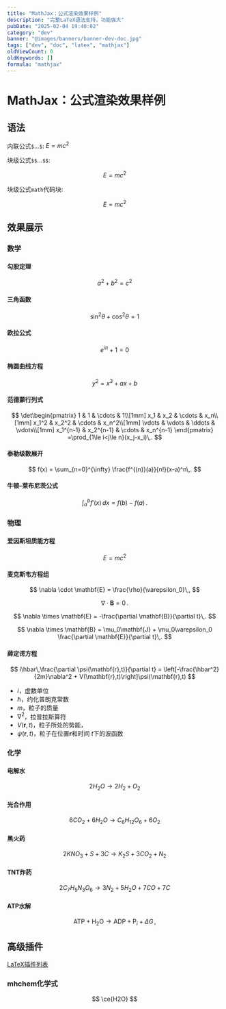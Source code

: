 ```yaml
---
title: "MathJax：公式渲染效果样例"
description: "完整LaTeX语法支持，功能强大"
pubDate: "2025-02-04 19:40:02"
category: "dev"
banner: "@images/banners/banner-dev-doc.jpg"
tags: ["dev", "doc", "latex", "mathjax"]
oldViewCount: 0
oldKeywords: []
formula: "mathjax"
---
```


# MathJax：公式渲染效果样例

## 语法

内联公式`$`...`$`: $E=mc^2$

块级公式`$$`...`$$`:

$$
E=mc^2
$$

块级公式`math`代码块:

``` math
E=mc^2
```

## 效果展示

### 数学

#### 勾股定理

$$
a^2 + b^2 = c^2
$$

#### 三角函数
$$
\sin^2\theta + \cos^2\theta = 1
$$

#### 欧拉公式
$$
e^{i\pi} + 1 = 0
$$

#### 椭圆曲线方程

$$
y^2 = x^3 + ax + b
$$

#### 范德蒙行列式

$$
\det\begin{pmatrix}
1 & 1 & \cdots & 1\\[1mm]
x_1 & x_2 & \cdots & x_n\\[1mm]
x_1^2 & x_2^2 & \cdots & x_n^2\\[1mm]
\vdots & \vdots & \ddots & \vdots\\[1mm]
x_1^{n-1} & x_2^{n-1} & \cdots & x_n^{n-1}
\end{pmatrix}
=\prod_{1\le i<j\le n}(x_j-x_i)\,.
$$

#### 泰勒级数展开

$$
f(x) = \sum_{n=0}^{\infty} \frac{f^{(n)}(a)}{n!}(x-a)^n\,.
$$

#### 牛顿–莱布尼茨公式

$$
\int_a^b f'(x)\,dx = f(b) - f(a)\,.
$$

### 物理

#### 爱因斯坦质能方程

$$
E = mc^2
$$

#### 麦克斯韦方程组

$$
\nabla \cdot \mathbf{E} = \frac{\rho}{\varepsilon_0}\,,
$$

$$
\nabla \cdot \mathbf{B} = 0\,.
$$

$$
\nabla \times \mathbf{E} = -\frac{\partial \mathbf{B}}{\partial t}\,.
$$

$$
\nabla \times \mathbf{B} = \mu_0\mathbf{J} + \mu_0\varepsilon_0 \frac{\partial \mathbf{E}}{\partial t}\,.
$$

#### 薛定谔方程

$$
i\hbar\,\frac{\partial \psi(\mathbf{r},t)}{\partial t} = \left[-\frac{\hbar^2}{2m}\nabla^2 + V(\mathbf{r},t)\right]\psi(\mathbf{r},t)
$$

- $i$，虚数单位
- $\hbar$，约化普朗克常数
- $m$，粒子的质量
- $\nabla^2$，拉普拉斯算符
- $V(\mathbf{r},t)$，粒子所处的势能，
- $\psi(\mathbf{r},t)$，粒子在位置$\mathbf{r}$和时间 $t$下的波函数

### 化学

#### 电解水

$$
2H_2O \rightarrow 2H_2 + O_2
$$

#### 光合作用

$$
6CO_2 + 6H_2O \rightarrow C_6H_{12}O_6 + 6O_2
$$

#### 黑火药

$$
2KNO_3 + S + 3C \rightarrow K_2S + 3CO_2 + N_2
$$

#### TNT炸药

$$
2C_7H_5N_3O_6 \rightarrow 3N_2 + 5H_2O + 7CO + 7C
$$

#### ATP水解

$$
\text{ATP} + \text{H}_2\text{O} \rightarrow \text{ADP} + \text{P}_i + \Delta G\,,
$$

## 高级插件

[LaTeX插件列表](https://docs.mathjax.org/en/latest/input/tex/extensions/index.html)

### mhchem化学式

$$
\ce{H2O}
$$
